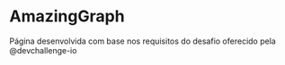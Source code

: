# AmazingGraph
Página desenvolvida com base nos requisitos do desafio oferecido pela @devchallenge-io
